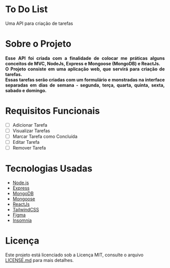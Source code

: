 # To Do List
<p>Uma API para criação de tarefas</p>

# Sobre o Projeto
<h4 align="justify">
  Esse API foi criada com a finalidade de colocar me práticas alguns conceitos de MVC, NodeJs, Express e Mongoose (MongoDB) e ReactJs. 
  <br>
  O Projeto consiste em uma aplicação web, que servirá para criação de tarefas.
  <br>
  Essas tarefas serão criadas com um formulário e monstradas na interface separadas em dias de semana - segunda, terça, quarta, quinta, sexta, sabado e domingo.
</h4>

# Requisitos Funcionais

- [ ] Adicionar Tarefa
- [ ] Visualizar Tarefas
- [ ] Marcar Tarefa como Concluída
- [ ] Editar Tarefa
- [ ] Remover Tarefa

# Tecnologias Usadas
- [Node.js](https://nodejs.org/en/)
- [Express](https://expressjs.com/pt-br/)
- [MongoDB](https://www.mongodb.com/pt-br)
- [Mongoose](https://mongoosejs.com/)
- [ReactJs](https://react.dev/)
- [TailwindCSS](https://tailwindcss.com/)
- [Figma](https://www.figma.com)
- [Insomnia](https://insomnia.rest/download)

# Licença

Este projeto está licenciado sob a Licença MIT,  consulte o arquivo [LICENSE.md](LICENSE.md) para mais detalhes.
